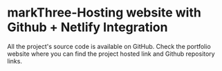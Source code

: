 # markThree-Hosting website with Github + Netlify Integration
All the project's source code is available on GitHub.
Check the portfolio website where you can find the project hosted link and Github repository links.
